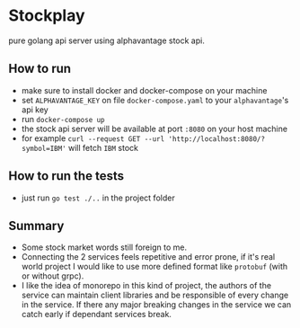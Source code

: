 # Stockplay
pure golang api server using alphavantage stock api.

## How to run
- make sure to install docker and docker-compose on your machine
- set `ALPHAVANTAGE_KEY` on file `docker-compose.yaml` to your `alphavantage`'s api key
- run `docker-compose up`
- the stock api server will be available at port `:8080` on your host machine
- for example `curl --request GET --url 'http://localhost:8080/?symbol=IBM'` will fetch `IBM` stock


## How to run the tests
- just run `go test ./..` in the project folder


## Summary
- Some stock market words still foreign to me.
- Connecting the 2 services feels repetitive and error prone, if it's real world project I would like to use
more defined format like `protobuf` (with or without grpc).
- I like the idea of monorepo in this kind of project, the authors of the service can maintain client
libraries and be responsible of every change in the service. If there any major breaking changes in the service
we can catch early if dependant services break.

